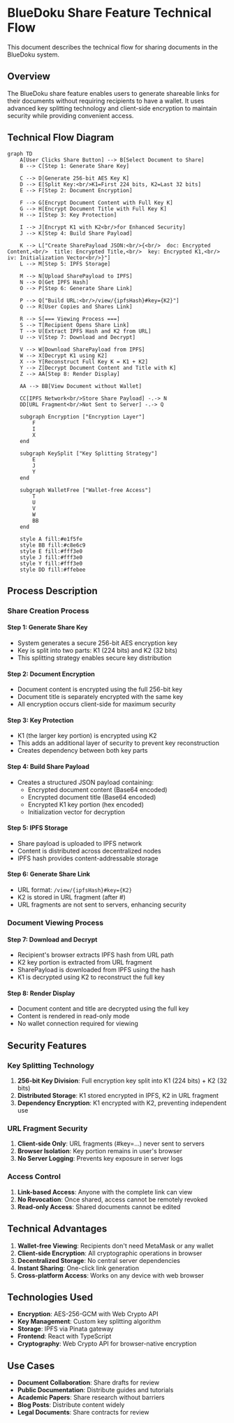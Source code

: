 # BlueDoku Share Feature Technical Flow

This document describes the technical flow for sharing documents in the BlueDoku system.

## Overview

The BlueDoku share feature enables users to generate shareable links for their documents without requiring recipients to have a wallet. It uses advanced key splitting technology and client-side encryption to maintain security while providing convenient access.

## Technical Flow Diagram

```mermaid
graph TD
    A[User Clicks Share Button] --> B[Select Document to Share]
    B --> C[Step 1: Generate Share Key]
    
    C --> D[Generate 256-bit AES Key K]
    D --> E[Split Key:<br/>K1=First 224 bits, K2=Last 32 bits]
    E --> F[Step 2: Document Encryption]
    
    F --> G[Encrypt Document Content with Full Key K]
    G --> H[Encrypt Document Title with Full Key K]
    H --> I[Step 3: Key Protection]
    
    I --> J[Encrypt K1 with K2<br/>for Enhanced Security]
    J --> K[Step 4: Build Share Payload]
    
    K --> L["Create SharePayload JSON:<br/>{<br/>  doc: Encrypted Content,<br/>  title: Encrypted Title,<br/>  key: Encrypted K1,<br/>  iv: Initialization Vector<br/>}"]
    L --> M[Step 5: IPFS Storage]
    
    M --> N[Upload SharePayload to IPFS]
    N --> O[Get IPFS Hash]
    O --> P[Step 6: Generate Share Link]
    
    P --> Q["Build URL:<br/>/view/{ipfsHash}#key={K2}"]
    Q --> R[User Copies and Shares Link]
    
    R --> S[=== Viewing Process ===]
    S --> T[Recipient Opens Share Link]
    T --> U[Extract IPFS Hash and K2 from URL]
    U --> V[Step 7: Download and Decrypt]
    
    V --> W[Download SharePayload from IPFS]
    W --> X[Decrypt K1 using K2]
    X --> Y[Reconstruct Full Key K = K1 + K2]
    Y --> Z[Decrypt Document Content and Title with K]
    Z --> AA[Step 8: Render Display]
    
    AA --> BB[View Document without Wallet]
    
    CC[IPFS Network<br/>Store Share Payload] -.-> N
    DD[URL Fragment<br/>Not Sent to Server] -.-> Q
    
    subgraph Encryption ["Encryption Layer"]
        F
        I
        X
    end
    
    subgraph KeySplit ["Key Splitting Strategy"]
        E
        J
        Y
    end
    
    subgraph WalletFree ["Wallet-free Access"]
        T
        U
        V
        W
        BB
    end
    
    style A fill:#e1f5fe
    style BB fill:#c8e6c9
    style E fill:#fff3e0
    style J fill:#fff3e0
    style Y fill:#fff3e0
    style DD fill:#ffebee
```

## Process Description

### Share Creation Process

#### Step 1: Generate Share Key
- System generates a secure 256-bit AES encryption key
- Key is split into two parts: K1 (224 bits) and K2 (32 bits)
- This splitting strategy enables secure key distribution

#### Step 2: Document Encryption
- Document content is encrypted using the full 256-bit key
- Document title is separately encrypted with the same key
- All encryption occurs client-side for maximum security

#### Step 3: Key Protection
- K1 (the larger key portion) is encrypted using K2
- This adds an additional layer of security to prevent key reconstruction
- Creates dependency between both key parts

#### Step 4: Build Share Payload
- Creates a structured JSON payload containing:
  - Encrypted document content (Base64 encoded)
  - Encrypted document title (Base64 encoded)
  - Encrypted K1 key portion (hex encoded)
  - Initialization vector for decryption

#### Step 5: IPFS Storage
- Share payload is uploaded to IPFS network
- Content is distributed across decentralized nodes
- IPFS hash provides content-addressable storage

#### Step 6: Generate Share Link
- URL format: `/view/{ipfsHash}#key={K2}`
- K2 is stored in URL fragment (after #)
- URL fragments are not sent to servers, enhancing security

### Document Viewing Process

#### Step 7: Download and Decrypt
- Recipient's browser extracts IPFS hash from URL path
- K2 key portion is extracted from URL fragment
- SharePayload is downloaded from IPFS using the hash
- K1 is decrypted using K2 to reconstruct the full key

#### Step 8: Render Display
- Document content and title are decrypted using the full key
- Content is rendered in read-only mode
- No wallet connection required for viewing

## Security Features

### Key Splitting Technology
1. **256-bit Key Division**: Full encryption key split into K1 (224 bits) + K2 (32 bits)
2. **Distributed Storage**: K1 stored encrypted in IPFS, K2 in URL fragment
3. **Dependency Encryption**: K1 encrypted with K2, preventing independent use

### URL Fragment Security
1. **Client-side Only**: URL fragments (#key=...) never sent to servers
2. **Browser Isolation**: Key portion remains in user's browser
3. **No Server Logging**: Prevents key exposure in server logs

### Access Control
1. **Link-based Access**: Anyone with the complete link can view
2. **No Revocation**: Once shared, access cannot be remotely revoked
3. **Read-only Access**: Shared documents cannot be edited

## Technical Advantages

1. **Wallet-free Viewing**: Recipients don't need MetaMask or any wallet
2. **Client-side Encryption**: All cryptographic operations in browser
3. **Decentralized Storage**: No central server dependencies
4. **Instant Sharing**: One-click link generation
5. **Cross-platform Access**: Works on any device with web browser

## Technologies Used

- **Encryption**: AES-256-GCM with Web Crypto API
- **Key Management**: Custom key splitting algorithm
- **Storage**: IPFS via Pinata gateway
- **Frontend**: React with TypeScript
- **Cryptography**: Web Crypto API for browser-native encryption

## Use Cases

- **Document Collaboration**: Share drafts for review
- **Public Documentation**: Distribute guides and tutorials
- **Academic Papers**: Share research without barriers
- **Blog Posts**: Distribute content widely
- **Legal Documents**: Share contracts for review 
